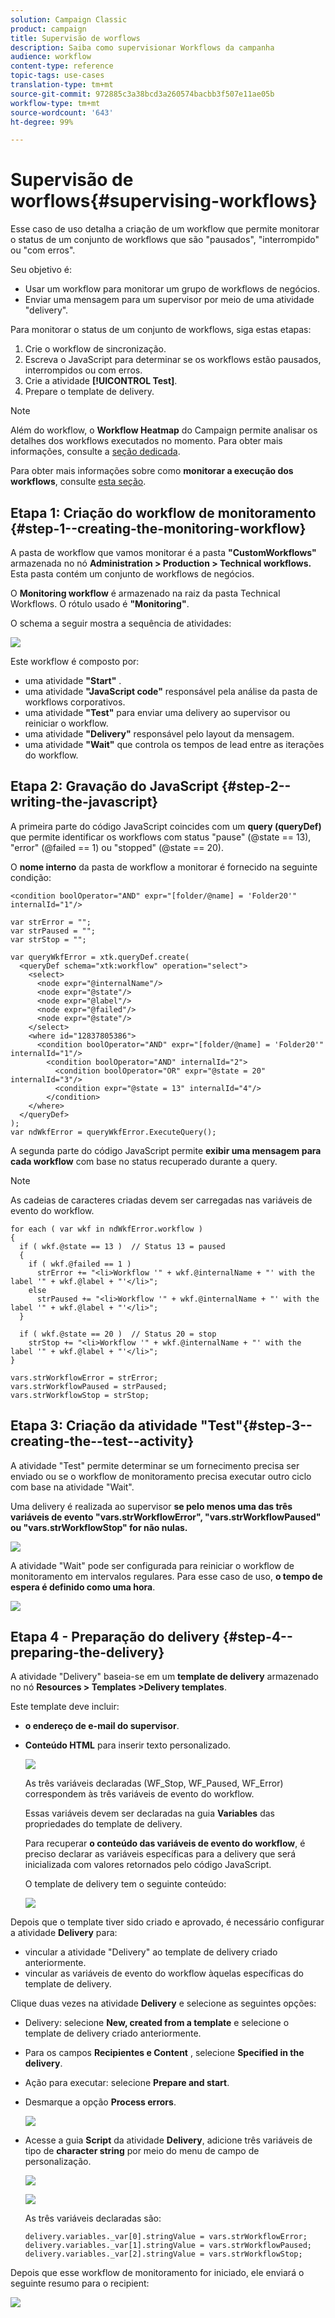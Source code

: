 ```yaml
---
solution: Campaign Classic
product: campaign
title: Supervisão de worflows
description: Saiba como supervisionar Workflows da campanha
audience: workflow
content-type: reference
topic-tags: use-cases
translation-type: tm+mt
source-git-commit: 972885c3a38bcd3a260574bacbb3f507e11ae05b
workflow-type: tm+mt
source-wordcount: '643'
ht-degree: 99%

---
```



# Supervisão de worflows{#supervising-workflows}

Esse caso de uso detalha a criação de um workflow que permite monitorar o status de um conjunto de workflows que são &quot;pausados&quot;, &quot;interrompido&quot; ou &quot;com erros&quot;.

Seu objetivo é:

* Usar um workflow para monitorar um grupo de workflows de negócios.
* Enviar uma mensagem para um supervisor por meio de uma atividade &quot;delivery&quot;.

Para monitorar o status de um conjunto de workflows, siga estas etapas:

1. Crie o workflow de sincronização.
1. Escreva o JavaScript para determinar se os workflows estão pausados, interrompidos ou com erros.
1. Crie a atividade **[!UICONTROL Test]**.
1. Prepare o template de delivery.

>[!NOTE]
>
>Além do workflow, o **Workflow Heatmap** do Campaign permite analisar os detalhes dos workflows executados no momento. Para obter mais informações, consulte a [seção dedicada](../../workflow/using/heatmap.md).
>
>Para obter mais informações sobre como **monitorar a execução dos workflows**, consulte [esta seção](../../workflow/using/monitoring-workflow-execution.md).

## Etapa 1: Criação do workflow de monitoramento {#step-1--creating-the-monitoring-workflow}

A pasta de workflow que vamos monitorar é a pasta **&quot;CustomWorkflows&quot;** armazenada no nó **Administration > Production > Technical workflows.** Esta pasta contém um conjunto de workflows de negócios.

O **Monitoring workflow** é armazenado na raiz da pasta Technical Workflows. O rótulo usado é **&quot;Monitoring&quot;**.

O schema a seguir mostra a sequência de atividades:

![](assets/uc_monitoring_workflow_overview.png)

Este workflow é composto por:

* uma atividade **&quot;Start&quot;** .
* uma atividade **&quot;JavaScript code&quot;** responsável pela análise da pasta de workflows corporativos.
* uma atividade **&quot;Test&quot;** para enviar uma delivery ao supervisor ou reiniciar o workflow.
* uma atividade **&quot;Delivery&quot;** responsável pelo layout da mensagem.
* uma atividade **&quot;Wait&quot;** que controla os tempos de lead entre as iterações do workflow.

## Etapa 2: Gravação do JavaScript {#step-2--writing-the-javascript}

A primeira parte do código JavaScript coincides com um **query (queryDef)** que permite identificar os workflows com status &quot;pause&quot; (@state == 13), &quot;error&quot; (@failed == 1) ou &quot;stopped&quot; (@state == 20).

O **nome interno** da pasta de workflow a monitorar é fornecido na seguinte condição:

```
<condition boolOperator="AND" expr="[folder/@name] = 'Folder20'" internalId="1"/>
```

```
var strError = "";
var strPaused = "";
var strStop = "";

var queryWkfError = xtk.queryDef.create(
  <queryDef schema="xtk:workflow" operation="select">
    <select>
      <node expr="@internalName"/>
      <node expr="@state"/>
      <node expr="@label"/>
      <node expr="@failed"/>
      <node expr="@state"/>   
    </select>
    <where id="12837805386">
      <condition boolOperator="AND" expr="[folder/@name] = 'Folder20'" internalId="1"/>
        <condition boolOperator="AND" internalId="2">
          <condition boolOperator="OR" expr="@state = 20" internalId="3"/>
          <condition expr="@state = 13" internalId="4"/>
        </condition>  
    </where>
  </queryDef>
);
var ndWkfError = queryWkfError.ExecuteQuery(); 
```

A segunda parte do código JavaScript permite **exibir uma mensagem para cada workflow** com base no status recuperado durante a query.

>[!NOTE]
>
>As cadeias de caracteres criadas devem ser carregadas nas variáveis de evento do workflow.

```
for each ( var wkf in ndWkfError.workflow ) 
{
  if ( wkf.@state == 13 )  // Status 13 = paused
  {
    if ( wkf.@failed == 1 )
      strError += "<li>Workflow '" + wkf.@internalName + "' with the label '" + wkf.@label + "'</li>";
    else
      strPaused += "<li>Workflow '" + wkf.@internalName + "' with the label '" + wkf.@label + "'</li>";
  }
  
  if ( wkf.@state == 20 )  // Status 20 = stop
    strStop += "<li>Workflow '" + wkf.@internalName + "' with the label '" + wkf.@label + "'</li>";
}

vars.strWorkflowError = strError;
vars.strWorkflowPaused = strPaused;
vars.strWorkflowStop = strStop;
```

## Etapa 3: Criação da atividade &quot;Test&quot;{#step-3--creating-the--test--activity}

A atividade &quot;Test&quot; permite determinar se um fornecimento precisa ser enviado ou se o workflow de monitoramento precisa executar outro ciclo com base na atividade &quot;Wait&quot;.

Uma delivery é realizada ao supervisor **se pelo menos uma das três variáveis de evento &quot;vars.strWorkflowError&quot;, &quot;vars.strWorkflowPaused&quot; ou &quot;vars.strWorkflowStop&quot; for não nulas.**

![](assets/uc_monitoring_workflow_test.png)

A atividade &quot;Wait&quot; pode ser configurada para reiniciar o workflow de monitoramento em intervalos regulares. Para esse caso de uso, **o tempo de espera é definido como uma hora**.

![](assets/uc_monitoring_workflow_attente.png)

## Etapa 4 - Preparação do delivery {#step-4--preparing-the-delivery}

A atividade &quot;Delivery&quot; baseia-se em um **template de delivery** armazenado no nó **Resources > Templates >Delivery templates**.

Este template deve incluir:

* **o endereço de e-mail do supervisor**.
* **Conteúdo HTML** para inserir texto personalizado.

   ![](assets/uc_monitoring_workflow_variables_diffusion.png)

   As três variáveis declaradas (WF_Stop, WF_Paused, WF_Error) correspondem às três variáveis de evento do workflow.

   Essas variáveis devem ser declaradas na guia **Variables** das propriedades do template de delivery.

   Para recuperar **o conteúdo das variáveis de evento do workflow**, é preciso declarar as variáveis específicas para a delivery que será inicializada com valores retornados pelo código JavaScript.

   O template de delivery tem o seguinte conteúdo:

   ![](assets/uc_monitoring_workflow_model_diffusion.png)

Depois que o template tiver sido criado e aprovado, é necessário configurar a atividade **Delivery** para:

* vincular a atividade &quot;Delivery&quot; ao template de delivery criado anteriormente.
* vincular as variáveis de evento do workflow àquelas específicas do template de delivery.

Clique duas vezes na atividade **Delivery** e selecione as seguintes opções:

* Delivery: selecione **New, created from a template** e selecione o template de delivery criado anteriormente.
* Para os campos **Recipientes e Content** , selecione **Specified in the delivery**.
* Ação para executar: selecione **Prepare and start**.
* Desmarque a opção **Process errors**.

   ![](assets/uc_monitoring_workflow_optionmodel.png)

* Acesse a guia **Script** da atividade **Delivery**, adicione três variáveis de tipo de **character string** por meio do menu de campo de personalização.

   ![](assets/uc_monitoring_workflow_selectlinkvariables.png)

   ![](assets/uc_monitoring_workflow_linkvariables.png)

   As três variáveis declaradas são:

   ```
   delivery.variables._var[0].stringValue = vars.strWorkflowError;
   delivery.variables._var[1].stringValue = vars.strWorkflowPaused;
   delivery.variables._var[2].stringValue = vars.strWorkflowStop; 
   ```

Depois que esse workflow de monitoramento for iniciado, ele enviará o seguinte resumo para o recipient:

![](assets/uc_monitoring_workflow_mailfinal.png)


